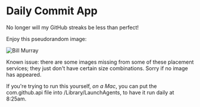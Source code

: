 Daily Commit App
================
No longer will my GitHub streaks be less than perfect!

Enjoy this pseudorandom image:

![Bill Murray](http://www.fillmurray.com/100/400 "Bill Murray")

Known issue: there are some images missing from some of these placement services; they just don't have certain size combinations. Sorry if no image has appeared.

If you're trying to run this yourself, _on a Mac_, you can put the com.github.api file into /Library/LaunchAgents, to have it run daily at 8:25am.

